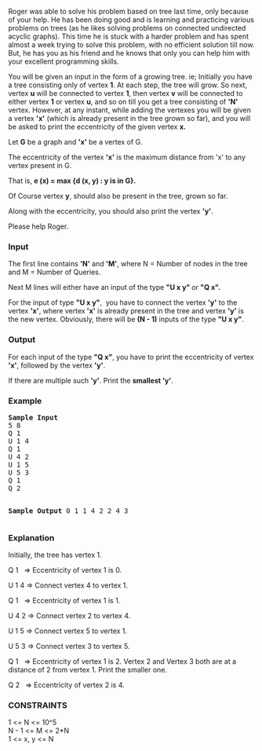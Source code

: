 <p>Roger was able to solve his problem based on tree last time, only because of your help. He has been doing good and is learning and&nbsp;practicing various problems on trees (as he likes solving problems on connected undirected acyclic graphs). This time he is stuck with&nbsp;a harder problem and has spent almost a week trying to solve this problem, with no efficient solution till now. But, he has you as his&nbsp;friend and he knows that only you can help him with your excellent programming skills.</p>
<p>You will be given an input in the form of a growing tree. ie; Initially you have a tree consisting only of vertex <strong>1</strong>.&nbsp;At each step, the tree will grow. So next, vertex <strong>u</strong> will be connected to vertex <strong>1</strong>, then vertex <strong>v</strong> will be connected to either&nbsp;vertex <strong>1</strong> or vertex <strong>u</strong>, and so on till you get a tree consisting of <strong>'N'</strong> vertex.&nbsp;However, at any instant, while adding the vertexes you will be given a vertex <strong>'x'</strong> (which is already present in the tree grown so far),&nbsp;and you will be asked to print the eccentricity of the given vertex <strong>x.</strong></p>
<p>Let <strong>G</strong> be a graph and <strong>'x'</strong> be a vertex of G.</p>
<p>The eccentricity of the vertex <strong>'x'</strong> is the maximum distance from 'x' to any vertex present in G.</p>
<p>That is, <strong>e (x) = max {d (x, y) : y is in G}.</strong></p>
<p>Of Course vertex <strong>y</strong>, should also be present in the tree, grown so far.</p>
<p>Along with the eccentricity, you should also print the vertex <strong>'y'</strong>.</p>
<p>Please help Roger.</p>
<h3>Input</h3>
<p>The first line contains <strong>'N'</strong> and <strong>'M'</strong>, where N = Number of nodes in the tree and M = Number of Queries.</p>
<p>Next M lines will either have an input of the type <strong>"U x y" </strong>or <strong>"Q x".</strong></p>
<p>For the input of type <strong>"U x y"</strong>, &nbsp;you have to connect the vertex <strong>'y'</strong> to the vertex <strong>'x'</strong>, where vertex<strong> 'x'</strong> is already present in the tree and vertex <strong>'y'</strong> is the new vertex. Obviously, there will be <strong>(N - 1)</strong> inputs of the type <strong>"U x y"</strong>.</p>
<h3>Output</h3>
<p>For each input of the type <strong>"Q x"</strong>, you have to print the eccentricity of vertex <strong>'x'</strong>, followed by the vertex <strong>'y'</strong>.</p>
<p>If there are multiple such <strong>'y'</strong>. Print the <strong>smallest 'y'</strong>.</p>
<h3>Example</h3>
<pre><strong>Sample Input</strong>
5 8
Q 1
U 1 4
Q 1
U 4 2
U 1 5
U 5 3
Q 1
Q 2

<strong>Sample Output</strong>
0 1
1 4
2 2
4 3</pre>
<h3>Explanation</h3>
<p>Initially, the tree has vertex 1.</p>
<p>Q 1 &nbsp; =&gt; Eccentricity of vertex 1 is 0.</p>
<p>U 1 4 =&gt; Connect vertex 4 to vertex 1.</p>
<p>Q 1 &nbsp; =&gt; Eccentricity of vertex 1 is 1.</p>
<p>U 4 2 =&gt; Connect vertex 2 to vertex 4.</p>
<p>U 1 5 =&gt; Connect vertex 5 to vertex 1.</p>
<p>U 5 3 =&gt; Connect vertex 3 to vertex 5.</p>
<p>Q 1 &nbsp; =&gt; Eccentricity of vertex 1 is 2. Vertex 2 and Vertex 3 both are at a distance of 2 from vertex 1. Print the smaller one.</p>
<p>Q 2 &nbsp; =&gt; Eccentricity of vertex 2 is 4.</p>
<h3>CONSTRAINTS</h3>
<p>1 &lt;= N &lt;= 10^5<br> N - 1 &lt;= M &lt;= 2*N<br> 1 &lt;= x, y &lt;= N</p>